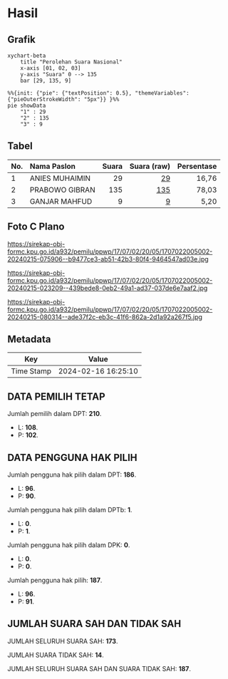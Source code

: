 # Hasil

## Grafik

```mermaid
xychart-beta
    title "Perolehan Suara Nasional"
    x-axis [01, 02, 03]
    y-axis "Suara" 0 --> 135
    bar [29, 135, 9]
```

```mermaid
%%{init: {"pie": {"textPosition": 0.5}, "themeVariables": {"pieOuterStrokeWidth": "5px"}} }%%
pie showData
    "1" : 29
    "2" : 135
    "3" : 9
```

## Tabel

| No. | Nama Paslon    | Suara | Suara (raw) | Persentase |
|:--- |:-------------- | -----:| -----------:| ----------:|
| 1   | ANIES MUHAIMIN | 29    | [29][p-1]   | 16,76      |
| 2   | PRABOWO GIBRAN | 135   | [135][p-2]  | 78,03      |
| 3   | GANJAR MAHFUD  | 9     | [9][p-3]    | 5,20       |


[p-1]: https://github.com/gigit-pemilu/pemilu-2024/blob/main/pilpres/hitung-suara/sub/17-bengkulu/sub/07-lebong/sub/02-lebong-atas/sub/2005-tabeak-blau/sub/002-tps/sub/paslon-1.txt
[p-2]: https://github.com/gigit-pemilu/pemilu-2024/blob/main/pilpres/hitung-suara/sub/17-bengkulu/sub/07-lebong/sub/02-lebong-atas/sub/2005-tabeak-blau/sub/002-tps/sub/paslon-2.txt
[p-3]: https://github.com/gigit-pemilu/pemilu-2024/blob/main/pilpres/hitung-suara/sub/17-bengkulu/sub/07-lebong/sub/02-lebong-atas/sub/2005-tabeak-blau/sub/002-tps/sub/paslon-3.txt

## Foto C Plano

https://sirekap-obj-formc.kpu.go.id/a932/pemilu/ppwp/17/07/02/20/05/1707022005002-20240215-075906--b9477ce3-ab51-42b3-80f4-9464547ad03e.jpg

https://sirekap-obj-formc.kpu.go.id/a932/pemilu/ppwp/17/07/02/20/05/1707022005002-20240215-023209--439bede8-0eb2-49a1-ad37-037de6e7aaf2.jpg

https://sirekap-obj-formc.kpu.go.id/a932/pemilu/ppwp/17/07/02/20/05/1707022005002-20240215-080314--ade37f2c-eb3c-41f6-862a-2d1a92a267f5.jpg


## Metadata

| Key        | Value               |
| ---------- | ------------------- |
| Time Stamp | 2024-02-16 16:25:10 |


## DATA PEMILIH TETAP

Jumlah pemilih dalam DPT: **210**.
 * L: **108**.
 * P: **102**.

## DATA PENGGUNA HAK PILIH

Jumlah pengguna hak pilih dalam DPT: **186**.
 * L: **96**.
 * P: **90**.

Jumlah pengguna hak pilih dalam DPTb: **1**.
 * L: **0**.
 * P: **1**.

Jumlah pengguna hak pilih dalam DPK: **0**.
 * L: **0**.
 * P: **0**.

Jumlah pengguna hak pilih: **187**.
 * L: **96**.
 * P: **91**.

## JUMLAH SUARA SAH DAN TIDAK SAH

JUMLAH SELURUH SUARA SAH: **173**.

JUMLAH SUARA TIDAK SAH: **14**.

JUMLAH SELURUH SUARA SAH DAN SUARA TIDAK SAH: **187**.


